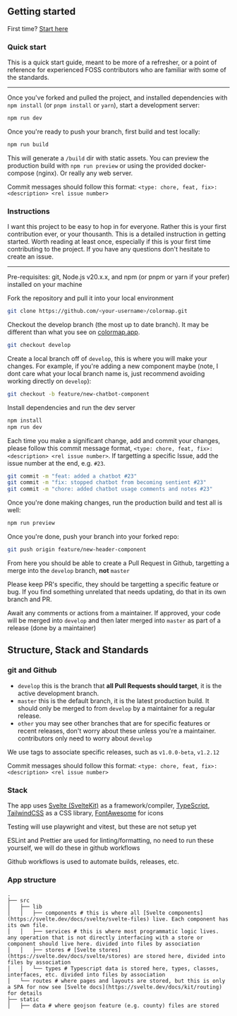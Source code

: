 ## Getting started

First time? [Start here](#instructions)
### Quick start

This is a quick start guide, meant to be more of a refresher, or a point of reference for experienced FOSS contributors who are familiar with some of the standards.

---

Once you've forked and pulled the project, and installed dependencies with `npm install` (or `pnpm install` or `yarn`), start a development server: 

```bash
npm run dev
```

Once you're ready to push your branch, first build and test locally:

```bash
npm run build
```

This will generate a `/build` dir with static assets. You can preview the production build with `npm run preview` or using the provided docker-compose (nginx). Or really any web server. 

Commit messages should follow this format: `<type: chore, feat, fix>: <description> <rel issue number>`

### Instructions

I want this project to be easy to hop in for everyone. Rather this is your first contribution ever, or your thousanth. This is a detailed instruction in getting started. Worth reading at least once, especially if this is your first time contributing to the project. If you have any questions don't hesitate to create an issue. 

---

Pre-requisites: git, Node.js v20.x.x, and npm (or pnpm or yarn if your prefer) installed on your machine

Fork the repository and pull it into your local environment 

```bash
git clone https://github.com/<your-username>/colormap.git
```

Checkout the develop branch (the most up to date branch). It may be different than what you see on [colormap.app](https://colormap.app).

```bash
git checkout develop
```

Create a local branch off of `develop`, this is where you will make your changes. For example, if you're adding a new component maybe (note, I dont care what your local branch name is, just recommend avoiding working directly on `develop`):

```bash
git checkout -b feature/new-chatbot-component
```

Install dependencies and run the dev server

```bash 
npm install
npm run dev
``` 

Each time you make a significant change, add and commit your changes, please follow this commit message format, `<type: chore, feat, fix>: <description> <rel issue number>`. If targetting a specific Issue, add the issue number at the end, e.g. `#23`.

```bash
git commit -m "feat: added a chatbot #23" 
git commit -m "fix: stopped chatbot from becoming sentient #23" 
git commit -m "chore: added chatbot usage comments and notes #23" 
``` 

Once you're done making changes, run the production build and test all is well:

```bash
npm run preview
```

Once you're done, push your branch into your forked repo:

```bash
git push origin feature/new-header-component
```

From here you should be able to create a Pull Request in Github, targetting a merge into the `develop` branch, **not** `master` 

Please keep PR's specific, they should be targetting a specific feature or bug. If you find something unrelated that needs updating, do that in its own branch and PR. 

Await any comments or actions from a maintainer. If approved, your code will be merged into `develop` and then later merged into `master` as part of a release (done by a maintainer)

## Structure, Stack and Standards

### git and Github

- `develop` this is the branch that **all Pull Requests should target**, it is the active development branch. 
- `master` this is the default branch, it is the latest production build. It should only be merged to from `develop` by a maintainer for a regular release. 
- `other` you may see other branches that are for specific features or recent releases, don't worry about these unless you're a maintainer. contributors only need to worry about `develop`

We use tags to associate specific releases, such as `v1.0.0-beta`, `v1.2.12`

Commit messages should follow this format: `<type: chore, feat, fix>: <description> <rel issue number>`

### Stack 
The app uses [Svelte (SvelteKit)](https://svelte.dev/tutorial/svelte/welcome-to-svelte) as a framework/compiler, [TypeScript](https://www.typescriptlang.org/docs/), [TailwindCSS](https://tailwindcss.com/docs/editor-setup) as a CSS library, [FontAwesome](https://fontawesome.com/icons) for icons

Testing will use playwright and vitest, but these are not setup yet

ESLint and Prettier are used for linting/formatting, no need to run these yourself, we will do these in github workflows

Github workflows is used to automate builds, releases, etc. 

### App structure

```
.
├── src
│   ├── lib
│   │   ├── components # this is where all [Svelte components](https://svelte.dev/docs/svelte/svelte-files) live. Each component has its own file. 
│   │   ├── services # this is where most programmatic logic lives. any operation that is not directly interfacing with a store or component should live here. divided into files by association 
│   │   ├── stores # [Svelte stores](https://svelte.dev/docs/svelte/stores) are stored here, divided into files by association 
│   │   └── types # Typescript data is stored here, types, classes, interfaces, etc. divided into files by association 
│   └── routes # where pages and layouts are stored, but this is only a SPA for now see [Svelte docs](https://svelte.dev/docs/kit/routing) for details 
├── static
│   ├── data # where geojson feature (e.g. county) files are stored 
```
